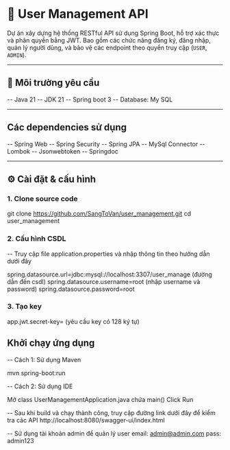 # 🚀 User Management API

Dự án xây dựng hệ thống RESTful API sử dụng Spring Boot, hỗ trợ xác thực và phân quyền bằng JWT. Bao gồm các chức năng đăng ký, đăng nhập, quản lý người dùng, và bảo vệ các endpoint theo quyền truy cập (`USER`, `ADMIN`).

---

## 🧰 Môi trường yêu cầu
-- Java 21
-- JDK 21
-- Spring boot 3
-- Database: My SQL

---

## Các dependencies sử dụng
-- Spring Web
-- Spring Security
-- Spring JPA
-- MySql Connector
-- Lombok
-- Jsonwebtoken
-- Springdoc

---

## ⚙️ Cài đặt & cấu hình

### 1. Clone source code

git clone https://github.com/SangToVan/user_management.git
cd user_management

### 2. Cấu hình CSDL

-- Truy cập file application.properties và nhập thông tin theo hướng dẫn dưới đây

spring.datasource.url=jdbc:mysql://localhost:3307/user_manage (đường dẫn đến csdl)
spring.datasource.username=root (nhập username và password)
spring.datasource.password=root

### 3. Tạo key

app.jwt.secret-key= (yêu cầu key có 128 ký tự)

## Khởi chạy ứng dụng
-- Cách 1: Sử dụng Maven

mvn spring-boot:run

-- Cách 2: Sử dụng IDE

Mở class UserManagementApplication.java chứa main()
Click Run

-- Sau khi build và chạy thành công, truy cập đường link dưới đây để kiểm tra các API
http://localhost:8080/swagger-ui/index.html 

-- Sử dụng tài khoản admin để quản lý user
email: admin@admin.com
pass: admin123

